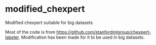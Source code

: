 # modified_chexpert
Modified chexpert suitable for big datasets

Most of the code is from https://github.com/stanfordmlgroup/chexpert-labeler. Modification has been made for it to be used in big datasets.
